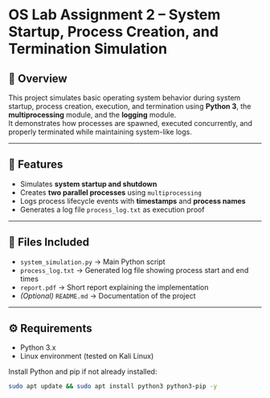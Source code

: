 # OS Lab Assignment 2 – System Startup, Process Creation, and Termination Simulation

## 📌 Overview
This project simulates basic operating system behavior during system startup, process creation, execution, and termination using **Python 3**, the **multiprocessing** module, and the **logging** module.  
It demonstrates how processes are spawned, executed concurrently, and properly terminated while maintaining system-like logs.

---

## 🚀 Features
- Simulates **system startup and shutdown**
- Creates **two parallel processes** using `multiprocessing`
- Logs process lifecycle events with **timestamps** and **process names**
- Generates a log file `process_log.txt` as execution proof

---

## 📂 Files Included
- `system_simulation.py` → Main Python script  
- `process_log.txt` → Generated log file showing process start and end times  
- `report.pdf` → Short report explaining the implementation  
- *(Optional)* `README.md` → Documentation of the project  

---

## ⚙️ Requirements
- Python 3.x  
- Linux environment (tested on Kali Linux)  

Install Python and pip if not already installed:
```bash
sudo apt update && sudo apt install python3 python3-pip -y
